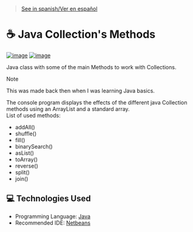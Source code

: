 > [See in spanish/Ver en español](https://github.com/LuisMiSanVe/JavaCollectionMethods/tree/spanish)
# ☕ Java Collection's Methods
[![image](https://img.shields.io/badge/apache%20netbeans-1B6AC6?style=for-the-badge&logo=apache%20netbeans%20IDE&logoColor=white)](https://netbeans.apache.org/front/main/index.html)
[![image](https://img.shields.io/badge/java-%23ED8B00.svg?style=for-the-badge&logo=openjdk&logoColor=white)](https://www.java.com/)

Java class with some of the main Methods to work with Collections.
> [!NOTE]
> This was made back then when I was learning Java basics.

The console program displays the effects of the different java Collection methods using an ArrayList and a standard array.\
List of used methods:
- addAll()
- shuffle()
- fill()
- binarySearch()
- asList()
- toArray()
- reverse()
- split()
- join()

## 💻 Technologies Used
- Programming Language: [Java](https://www.java.com/)
- Recommended IDE: [Netbeans](https://netbeans.apache.org/front/main/index.html)
